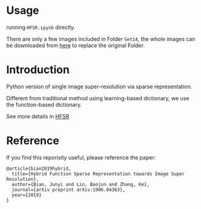 # Usage
running `HFSR.ipynb` directly.


There are only a few images included in Folder `Set14`, the whole images
can be downloaded from [here](https://github.com/huangzehao/Super-Resolution.Benckmark) to replace the original Folder.


# Introduction

Python version of single image super-resolution via sparse representation.

Different from traditional method using learning-based dictionary, we use the
function-based dictionary.

See more details in [HFSR](https://arxiv.org/abs/1906.04363)



# Reference

If you find this reporisity useful, please reference the paper:

```
@article{bian2019hybrid,
  title={Hybrid Function Sparse Representation towards Image Super Resolution},
  author={Bian, Junyi and Lin, Baojun and Zhang, Ke},
  journal={arXiv preprint arXiv:1906.04363},
  year={2019}
}
```
